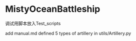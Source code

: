 # MistyOceanBattleship

调试用脚本放入Test_scripts

add manual.md
defined 5 types of artillery in utils/Artillery.py 